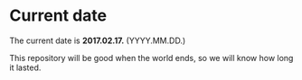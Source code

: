 # Current date

The current date is **2017.02.17.** (YYYY.MM.DD.)

This repository will be good when the world ends, so we will know how long it lasted.